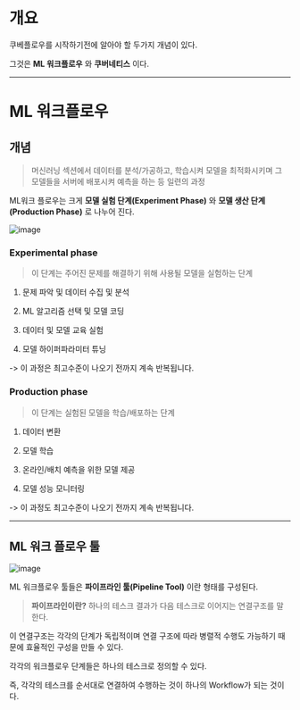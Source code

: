 # 개요

쿠베플로우를 시작하기전에 알아야 할 두가지 개념이 있다.

그것은 __ML 워크플로우__ 와 __쿠버네티스__ 이다.

---

# ML 워크플로우

## 개념

> 머신러닝 섹션에서 데이터를 분석/가공하고, 학습시켜 모델을 최적화시키며 그 모델들을 서버에 배포시켜 예측을 하는 등 일련의 과정

ML워크 플로우는 크게 __모델 실험 단계(Experiment Phase)__ 와 __모델 생산 단계(Production Phase)__ 로 나누어 진다.

![image](https://user-images.githubusercontent.com/54052704/223021397-6644e1f8-dc26-40df-9dc5-c4fe21564f76.png)

### Experimental phase

> 이 단계는 주어진 문제를 해결하기 위해 사용될 모델을 실험하는 단계

1. 문제 파악 및 데이터 수집 및 분석

2. ML 알고리즘 선택 및 모델 코딩

3. 데이터 및 모델 교육 실험

4. 모델 하이퍼파라미터 튜닝

-> 이 과정은 최고수준이 나오기 전까지 계속 반복됩니다.

### Production  phase

> 이 단계는 실험된 모델을 학습/배포하는 단계

1. 데이터 변환

2. 모델 학습

3. 온라인/배치 예측을 위한 모델 제공

4. 모델 성능 모니터링

-> 이 과정도 최고수준이 나오기 전까지 계속 반복됩니다.

---
## ML 워크 플로우 툴

![image](https://user-images.githubusercontent.com/54052704/223029023-1b149b3d-cbf5-4d0e-83fc-9d573d35ca6a.png)


ML 워크플로우 툴들은 __파이프라인 툴(Pipeline Tool)__ 이란 형태를 구성된다.

> __파이프라인이란?__ 하나의 테스크 결과가 다음 테스크로 이어지는 연결구조를 말한다.

이 연결구조는 각각의 단계가 독립적이며 연결 구조에 따라 병렬적 수행도 가능하기 때문에 효율적인 구성을 만들 수 있다.

각각의 워크플로우 단계들은 하나의 테스크로 정의할 수 있다.

즉, 각각의 테스크를 순서대로 연결하여 수행하는 것이 하나의 Workflow가 되는 것이다.


